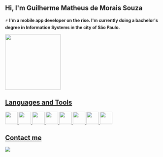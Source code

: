 ## Hi, I'm Guilherme Matheus de Morais Souza

⚡ **I'm a mobile app developer on the rise. I'm currently doing a bachelor's degree in Information Systems in the city of São Paulo.**

<div>
<a href="https://github.com/gmmoraissouza">
<img height="180em" src="https://github-readme-stats.vercel.app/api/top-langs/?username=gmmoraissouza&layout=compact&langs_count=7&theme=dracula"/>
</div>



## Languages and Tools

<div>
<img src="https://cdn.jsdelivr.net/gh/devicons/devicon/icons/dart/dart-original.svg" width="40" height="40"/>
<img src="https://cdn.jsdelivr.net/gh/devicons/devicon/icons/flutter/flutter-original.svg" width="40" height="40"/>
<img src="https://cdn.jsdelivr.net/gh/devicons/devicon/icons/java/java-original.svg" width="40" height="40"/>
<img src="https://cdn.jsdelivr.net/gh/devicons/devicon/icons/mysql/mysql-original-wordmark.svg" width="40" height="40"/>
<img src="https://cdn.jsdelivr.net/gh/devicons/devicon/icons/python/python-original.svg" width="40" height="40"/>
<img src="https://cdn.jsdelivr.net/gh/devicons/devicon/icons/git/git-original.svg" width="40" height="40"/>
<img src="https://cdn.jsdelivr.net/gh/devicons/devicon/icons/nodejs/nodejs-original.svg" width="40" height="40"/>
<img src="https://cdn.jsdelivr.net/gh/devicons/devicon/icons/godot/godot-original.svg" width="40" height="40"/>
</div>

## Contact me

<a href="https://www.linkedin.com/in/gmmoraissouza" target="_blank"><img src="https://img.shields.io/badge/-LinkedIn-%230077B5?style=for-the-badge&logo=linkedin&logoColor=white" target="_blank"></a>   

